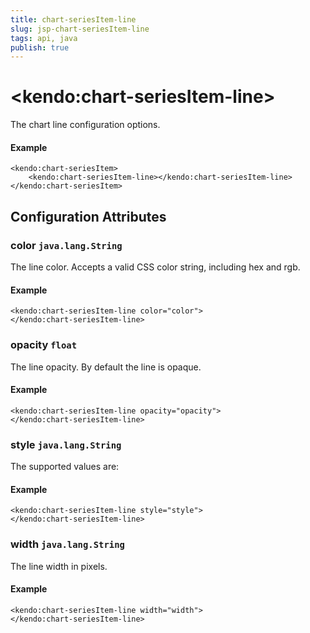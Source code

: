 ```yaml
---
title: chart-seriesItem-line
slug: jsp-chart-seriesItem-line
tags: api, java
publish: true
---
```


# \<kendo:chart-seriesItem-line\>

The chart line configuration options.

#### Example
    <kendo:chart-seriesItem>
        <kendo:chart-seriesItem-line></kendo:chart-seriesItem-line>
    </kendo:chart-seriesItem>

## Configuration Attributes

### color `java.lang.String`

The line color. Accepts a valid CSS color string, including hex and rgb.

#### Example
    <kendo:chart-seriesItem-line color="color">
    </kendo:chart-seriesItem-line>

### opacity `float`

The line opacity. By default the line is opaque.

#### Example
    <kendo:chart-seriesItem-line opacity="opacity">
    </kendo:chart-seriesItem-line>

### style `java.lang.String`

The supported values are:

#### Example
    <kendo:chart-seriesItem-line style="style">
    </kendo:chart-seriesItem-line>

### width `java.lang.String`

The line width in pixels.

#### Example
    <kendo:chart-seriesItem-line width="width">
    </kendo:chart-seriesItem-line>

